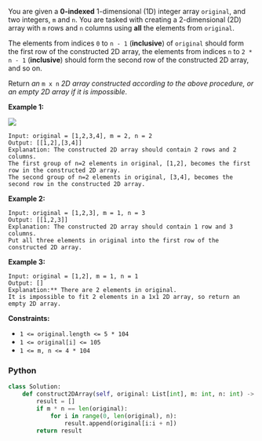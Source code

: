 You are given a  **0-indexed**  1-dimensional (1D) integer array  `original`, and two integers,  `m`  and  `n`. You are tasked with creating a 2-dimensional (2D) array with  `m`  rows and  `n`  columns using  **all**  the elements from  `original`.

The elements from indices  `0`  to  `n - 1`  (**inclusive**) of  `original`  should form the first row of the constructed 2D array, the elements from indices  `n`  to  `2 * n - 1`  (**inclusive**) should form the second row of the constructed 2D array, and so on.

Return  _an_ `m x n` _2D array constructed according to the above procedure, or an empty 2D array if it is impossible_.

**Example 1:**

![](https://assets.leetcode.com/uploads/2021/08/26/image-20210826114243-1.png)
```
Input: original = [1,2,3,4], m = 2, n = 2
Output: [[1,2],[3,4]]
Explanation: The constructed 2D array should contain 2 rows and 2 columns.
The first group of n=2 elements in original, [1,2], becomes the first row in the constructed 2D array.
The second group of n=2 elements in original, [3,4], becomes the second row in the constructed 2D array.
```

**Example 2:**
```
Input: original = [1,2,3], m = 1, n = 3
Output: [[1,2,3]]
Explanation: The constructed 2D array should contain 1 row and 3 columns.
Put all three elements in original into the first row of the constructed 2D array.
```

**Example 3:**
```
Input: original = [1,2], m = 1, n = 1
Output: []
Explanation:** There are 2 elements in original.
It is impossible to fit 2 elements in a 1x1 2D array, so return an empty 2D array.
```

**Constraints:**

-   `1 <= original.length <= 5 * 104`
-   `1 <= original[i] <= 105`
-   `1 <= m, n <= 4 * 104`

### Python
```python
class Solution:
    def construct2DArray(self, original: List[int], m: int, n: int) -> List[List[int]]:
        result = []
        if m * n == len(original):
            for i in range(0, len(original), n):
                result.append(original[i:i + n])
        return result
```